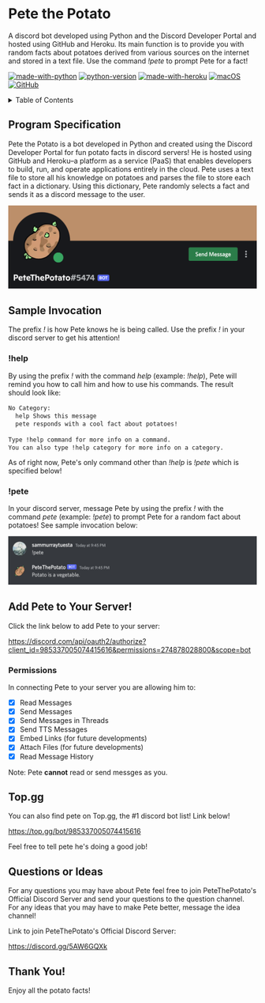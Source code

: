 # Pete the Potato 

A discord bot developed using Python and the Discord Developer Portal and hosted using GitHub and Heroku. Its main function is to provide you with random facts about potatoes derived from various sources on the internet and stored in a text file. Use the command *!pete* to prompt Pete for a fact!

[![made-with-python](https://img.shields.io/badge/Made%20with-Python-1f425f.svg)](https://www.python.org/) [![python-version](https://img.shields.io/badge/Python-3.9.1-blue.svg)](https://shields.io/) [![made-with-heroku](https://img.shields.io/badge/Made%20with-Heroku-5D3FD3.svg)](https://www.heroku.com) [![macOS](https://svgshare.com/i/ZjP.svg)](https://svgshare.com/i/ZjP.svg) [![GitHub](https://badgen.net/badge/icon/github?icon=github&label)](https://github.com/sammurraytuesta)

<!-- TABLE OF CONTENTS -->
<details>
  <summary>Table of Contents</summary>
  <ol>
    <li><a href="#Program-Specification">Program Specification</a></li>
    <li>
      <a href="#Sample-Invocation">Sample Invocation</a>
      <ul>
        <li><a href="#help">!help</a></li>
        <li><a href="#pete">!pete</a></li>
      </ul>
    </li>
    <li>
      <a href="#Add-Pete-to-Your-Server">Add Pete to Your Server!</a>
      <ul>
        <li><a href="#Permissions">Permissions</a></li>
      </ul>
    </li>
    <li><a href="#Topgg">Top.gg</a></li>
    <li><a href="#Questions-or-Ideas">Questions or Ideas</a></li>
    <li><a href="#Thank-You">Thank You!</a></li>
</details>

## Program Specification 
  
Pete the Potato is a bot developed in Python and created using the Discord Developer Portal for fun potato facts in discord servers! He is hosted using GitHub and Heroku–a platform as a service (PaaS) that enables developers to build, run, and operate applications entirely in the cloud. Pete uses a text file to store all his knowledge on potatoes and parses the file to store each fact in a dictionary. Using this dictionary, Pete randomly selects a fact and sends it as a discord message to the user.

<img width="550px" src="images/pete-discord.png" alt="pete-discord">

## Sample Invocation
The prefix *!* is how Pete knows he is being called. Use the prefix *!* in your discord server to get his attention!
  
### !help
By using the prefix *!* with the command *help* (example: *!help*), Pete will remind you how to call him and how to use his commands. The result should look like:

```
No Category:
  help Shows this message
  pete responds with a cool fact about potatoes!

Type !help command for more info on a command.
You can also type !help category for more info on a category.
```
  
As of right now, Pete's only command other than *!help* is *!pete* which is specified below!
  
### !pete
In your discord server, message Pete by using the prefix *!* with the command *pete* (example: *!pete*) to prompt Pete for a random fact about potatoes! See sample invocation below:

<img width="550px" src="images/pete-command.png" alt="pete-command">
  
## Add Pete to Your Server!
Click the link below to add Pete to your server:
  
https://discord.com/api/oauth2/authorize?client_id=985337005074415616&permissions=274878028800&scope=bot

### Permissions
In connecting Pete to your server you are allowing him to:
- [x] Read Messages
- [x] Send Messages
- [x] Send Messages in Threads
- [x] Send TTS Messages
- [x] Embed Links (for future developments)
- [x] Attach Files (for future developments)
- [x] Read Message History
  
Note: Pete **cannot** read or send messges as you.

## Top.gg
You can also find pete on Top.gg, the #1 discord bot list! Link below!

https://top.gg/bot/985337005074415616

Feel free to tell pete he's doing a good job!
  
## Questions or Ideas
For any questions you may have about Pete feel free to join PeteThePotato's Official Discord Server and send your questions to the question channel. For any ideas that you may have to make Pete better, message the idea channel! 
  
Link to join PeteThePotato's Official Discord Server:

https://discord.gg/5AW6GQXk
  
## Thank You!
Enjoy all the potato facts!
